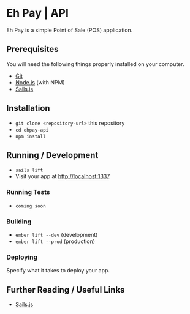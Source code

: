 # Eh Pay | API

Eh Pay is a simple Point of Sale (POS) application.

## Prerequisites

You will need the following things properly installed on your computer.

* [Git](http://git-scm.com/)
* [Node.js](http://nodejs.org/) (with NPM)
* [Sails.js](http://sailsjs.com)

## Installation

* `git clone <repository-url>` this repository
* `cd ehpay-api`
* `npm install`

## Running / Development

* `sails lift`
* Visit your app at [http://localhost:1337](http://localhost:1337).

### Running Tests

* `coming soon`

### Building

* `ember lift --dev` (development)
* `ember lift --prod` (production)

### Deploying

Specify what it takes to deploy your app.

## Further Reading / Useful Links

* [Sails.js](http://sailsjs.com/documentation/reference)
